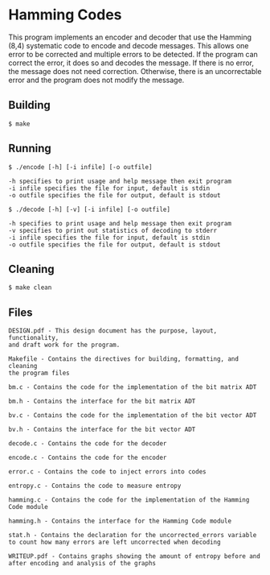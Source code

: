 # Hamming Codes
This program implements an encoder and decoder that use the Hamming (8,4)
systematic code to encode and decode messages. This allows one error to be
corrected and multiple errors to be detected. If the program can correct the
error, it does so and decodes the message. If there is no error, the message
does not need correction. Otherwise, there is an uncorrectable error and the 
program does not modify the message.

## Building
	$ make
## Running
	$ ./encode [-h] [-i infile] [-o outfile]
	
	-h specifies to print usage and help message then exit program
	-i infile specifies the file for input, default is stdin
	-o outfile specifies the file for output, default is stdout

	$ ./decode [-h] [-v] [-i infile] [-o outfile]
	
	-h specifies to print usage and help message then exit program	
	-v specifies to print out statistics of decoding to stderr
	-i infile specifies the file for input, default is stdin
	-o outfile specifies the file for output, default is stdout
## Cleaning 
	$ make clean
## Files
	DESIGN.pdf - This design document has the purpose, layout, functionality,
	and draft work for the program.

	Makefile - Contains the directives for building, formatting, and cleaning
	the program files

	bm.c - Contains the code for the implementation of the bit matrix ADT

	bm.h - Contains the interface for the bit matrix ADT
	
	bv.c - Contains the code for the implementation of the bit vector ADT
	
	bv.h - Contains the interface for the bit vector ADT

	decode.c - Contains the code for the decoder

	encode.c - Contains the code for the encoder

	error.c - Contains the code to inject errors into codes 

	entropy.c - Contains the code to measure entropy

	hamming.c - Contains the code for the implementation of the Hamming Code module

	hamming.h - Contains the interface for the Hamming Code module

	stat.h - Contains the declaration for the uncorrected_errors variable to count how many errors are left uncorrected when decoding

	WRITEUP.pdf - Contains graphs showing the amount of entropy before and after encoding and analysis of the graphs
